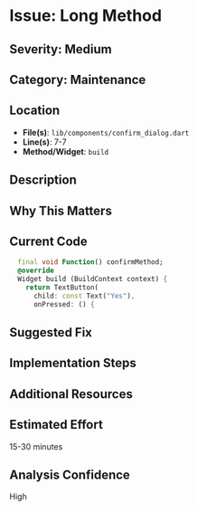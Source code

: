 # Issue: Long Method

## Severity: Medium

## Category: Maintenance

## Location
- **File(s)**: `lib/components/confirm_dialog.dart`
- **Line(s)**: 7-7
- **Method/Widget**: `build`

## Description


## Why This Matters


## Current Code
```dart
  final void Function() confirmMethod;
  @override
  Widget build (BuildContext context) {
    return TextButton(
      child: const Text("Yes"),
      onPressed: () {
```

## Suggested Fix


## Implementation Steps


## Additional Resources


## Estimated Effort
15-30 minutes

## Analysis Confidence
High
